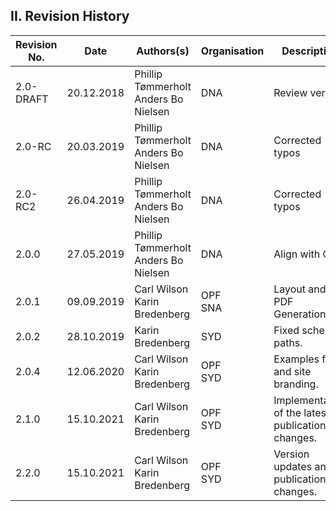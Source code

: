 ## II. Revision History

| Revision No. | Date       | Authors(s)                       | Organisation | Description                                                           |
|--------------|------------|----------------------------------|--------------|----------------------------|
| 2.0-DRAFT    | 20.12.2018 | Phillip Tømmerholt <br/>Anders Bo Nielsen | DNA | Review version             |
| 2.0-RC       | 20.03.2019 | Phillip Tømmerholt <br/>Anders Bo Nielsen | DNA | Corrected typos            |
| 2.0-RC2      | 26.04.2019 | Phillip Tømmerholt <br/>Anders Bo Nielsen | DNA | Corrected typos            |
| 2.0.0        | 27.05.2019 | Phillip Tømmerholt <br/>Anders Bo Nielsen | DNA | Align with CSIP            |
| 2.0.1        | 09.09.2019 | Carl Wilson <br/>Karin Bredenberg         | OPF <br/>SNA| Layout and PDF Generation  |
| 2.0.2        | 28.10.2019 | Karin Bredenberg                          | SYD | Fixed schema paths. |
| 2.0.4        | 12.06.2020 | Carl Wilson <br/>Karin Bredenberg         | OPF <br/>SYD | Examples fixed and site branding. |
| 2.1.0        | 15.10.2021 | Carl Wilson <br/>Karin Bredenberg         | OPF <br/>SYD | Implementation of the latest publication changes. |
| 2.2.0        | 15.10.2021 | Carl Wilson <br/>Karin Bredenberg         | OPF <br/>SYD | Version updates and publication changes. |
